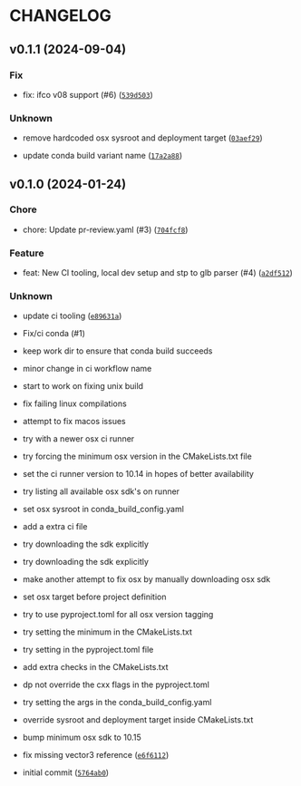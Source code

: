 # CHANGELOG



## v0.1.1 (2024-09-04)

### Fix

* fix: ifco v08 support (#6) ([`539d503`](https://github.com/Krande/adacpp/commit/539d5037af0bdbee8ab3fcc407bb9a5e8369d14d))

### Unknown

* remove hardcoded osx sysroot and deployment target ([`03aef29`](https://github.com/Krande/adacpp/commit/03aef299b4a61103a92440b1b10c9ee6625f8544))

* update conda build variant name ([`17a2a88`](https://github.com/Krande/adacpp/commit/17a2a88f19fc872ade4e557c2ab9636ec17a161e))


## v0.1.0 (2024-01-24)

### Chore

* chore: Update pr-review.yaml (#3) ([`704fcf8`](https://github.com/Krande/adacpp/commit/704fcf8a97bf61342ead3047c5a7f703d111600b))

### Feature

* feat: New CI tooling, local dev setup and stp to glb parser (#4) ([`a2df512`](https://github.com/Krande/adacpp/commit/a2df5129f8cce0b711627a5535dbf93e720a4df5))

### Unknown

* update ci tooling ([`e89631a`](https://github.com/Krande/adacpp/commit/e89631aa199fff4ededcc62dde8ed46ea0376ae0))

* Fix/ci conda (#1)

* keep work dir to ensure that conda build succeeds

* minor change in ci workflow name

* start to work on fixing unix build

* fix failing linux compilations

* attempt to fix macos issues

* try with a newer osx ci runner

* try forcing the minimum osx version in the CMakeLists.txt file

* set the ci runner version to 10.14 in hopes of better availability

* try listing all available osx sdk&#39;s on runner

* set osx sysroot in conda_build_config.yaml

* add a extra ci file

* try downloading the sdk explicitly

* try downloading the sdk explicitly

* make another attempt to fix osx by manually downloading osx sdk

* set osx target before project definition

* try to use pyproject.toml for all osx version tagging

* try setting the minimum in the CMakeLists.txt

* try setting in the pyproject.toml file

* add extra checks in the CMakeLists.txt

* dp not override the cxx flags in the pyproject.toml

* try setting the args in the conda_build_config.yaml

* override sysroot and deployment target inside CMakeLists.txt

* bump minimum osx sdk to 10.15

* fix missing vector3 reference ([`e6f6112`](https://github.com/Krande/adacpp/commit/e6f6112d8422e6dc0ebd0a76f8ff9de40d742c73))

* initial commit ([`5764ab0`](https://github.com/Krande/adacpp/commit/5764ab06cf28f579d2b390e13647e801b2ca11c1))

